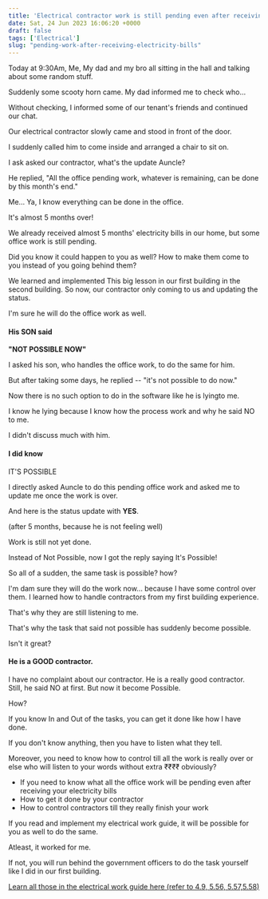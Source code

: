 ```yaml
---
title: 'Electrical contractor work is still pending even after receiving 5 months of Electricity Bill'
date: Sat, 24 Jun 2023 16:06:20 +0000
draft: false
tags: ['Electrical']
slug: "pending-work-after-receiving-electricity-bills"
---
```


Today at 9:30Am, Me, My dad and my bro all sitting in the hall and talking about some random stuff.

Suddenly some scooty horn came. My dad informed me to check who…

Without checking, I informed some of our tenant's friends and continued our chat.

Our electrical contractor slowly came and stood in front of the door.

I suddenly called him to come inside and arranged a chair to sit on.

I ask asked our contractor, what's the update Auncle?

He replied, "All the office pending work, whatever is remaining, can be done by this month's end."

Me… Ya, I know everything can be done in the office.

It's almost 5 months over!

We already received almost 5 months' electricity bills in our home, but some office work is still pending.

Did you know it could happen to you as well? How to make them come to you instead of you going behind them? 

We learned and implemented This big lesson in our first building in the second building. So now, our contractor only coming to us and updating the status.

I'm sure he will do the office work as well.

#### **His SON said**  
**"NOT POSSIBLE NOW"**

I asked his son, who handles the office work, to do the same for him.

But after taking some days, he replied -- "it's not possible to do now."

Now there is no such option to do in the software like he is lyingto me.

I know he lying because I know how the process work and why he said NO to me.

I didn't discuss much with him.

#### I did know  
IT'S POSSIBLE

I directly asked Auncle to do this pending office work and asked me to update me once the work is over.

And here is the status update with **YES**.

(after 5 months, because he is not feeling well)

Work is still not yet done.

Instead of Not Possible, now I got the reply saying It's Possible!

So all of a sudden, the same task is possible? how?

I'm dam sure they will do the work now… because I have some control over them. I learned how to handle contractors from my first building experience.

That's why they are still listening to me.

That's why the task that said not possible has suddenly become possible.

Isn't it great?

#### He is a GOOD contractor.

I have no complaint about our contractor. He is a really good contractor. Still, he said NO at first. But now it become Possible.

How?

If you know In and Out of the tasks, you can get it done like how I have done.

If you don't know anything, then you have to listen what they tell.

Moreover, you need to know how to control till all the work is really over or else who will listen to your words without extra ₹₹₹₹ obviously?

*   If you need to know what all the office work will be pending even after receiving your electricity bills
*   How to get it done by your contractor
*   How to control contractors till they really finish your work

If you read and implement my electrical work guide, it will be possible for you as well to do the same.

Atleast, it worked for me.

If not, you will run behind the government officers to do the task yourself like I did in our first building.

[Learn all those in the electrical work guide here (refer to 4.9, 5.56, 5.57,5.58)](https://houseconstructionguide.com/electrical-work-guide/)